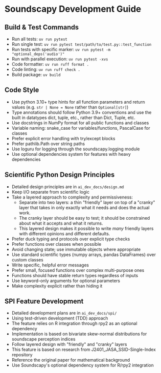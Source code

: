 # Soundscapy Development Guide

## Build & Test Commands

- Run all tests: `uv run pytest`
- Run single test: `uv run pytest test/path/to/test.py::test_function`
- Run tests with specific marker: `uv run pytest -m "optional_deps('audio')"`
- Run with parallel execution: `uv run pytest -xvs`
- Code formatter: `uv run ruff format .`
- Code linting: `uv run ruff check .`
- Build package: `uv build`

## Code Style

- Use python 3.10+ type hints for all function parameters and return values (e.g. `str | None = None` rather than `Optional[str]`)
- Type annotations should follow Python 3.9+ conventions and use the built in datatypes dict, tuple, etc., rather than Dict, Tuple, etc.
- Use docstrings in NumPy format for all public functions and classes
- Variable naming: snake_case for variables/functions, PascalCase for classes
- Prefer explicit error handling with try/except blocks
- Prefer pathlib.Path over string paths
- Use loguru for logging through the soundscapy.logging module
- Use optional dependencies system for features with heavy dependencies

## Scientific Python Design Principles

- Detailed design principles are in `ai_dev_docs/design.md`
- Keep I/O separate from scientific logic
- Take a layered approach to complexity and permissiveness:
  - Separate into two layers: a thin "friendly" layer on top of a "cranky" layer that takes in only exactly what it needs and does the actual work.
  - The cranky layer should be easy to test; it should be constrained about what it accepts and what it returns.
  - This layered design makes it possible to write _many_ friendly layers with different opinions and different defaults.
- Prefer duck typing and protocols over explicit type checks
- Prefer functions over classes when possible
- Avoid changing state; use immutable objects where appropriate
- Use standard scientific types (numpy arrays, pandas DataFrames) over custom classes
- Write specific, helpful error messages
- Prefer small, focused functions over complex multi-purpose ones
- Functions should have stable return types regardless of inputs
- Use keyword-only arguments for optional parameters
- Make complexity explicit rather than hiding it

## SPI Feature Development

- Detailed development plans are in `ai_dev_docs/spi/`
- Using test-driven development (TDD) approach
- The feature relies on R integration through rpy2 as an optional dependency
- Implementation is based on bivariate skew-normal distributions for soundscape perception indices
- Follow layered design with "friendly" and "cranky" layers
- This feature is based on research from J2401_JASA_SSID-Single-Index repository
- Reference the original paper for mathematical background
- Use Soundscapy's optional dependency system for R/rpy2 integration
